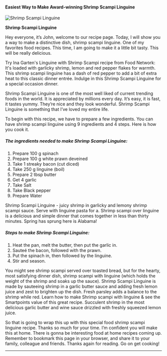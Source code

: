             

#### Easiest Way to Make Award-winning Shrimp Scampi Linguine

![Shrimp Scampi Linguine](https://img-global.cpcdn.com/recipes/cdd66fa45bf62503/751x532cq70/shrimp-scampi-linguine-recipe-main-photo.jpg)

**Shrimp Scampi Linguine**

Hey everyone, it’s John, welcome to our recipe page. Today, I will show you a way to make a distinctive dish, shrimp scampi linguine. One of my favorites food recipes. This time, I am going to make it a little bit tasty. This will be really delicious.

Try Ina Garten's Linguine with Shrimp Scampi recipe from Food Network: It's loaded with garlicky shrimp, lemon and red pepper flakes for warmth. This shrimp scampi linguine has a dash of red pepper to add a bit of extra heat to this classic dinner entrée. Indulge in this Shrimp Scampi Linguine for a special occasion dinner.

Shrimp Scampi Linguine is one of the most well liked of current trending foods in the world. It is appreciated by millions every day. It’s easy, it is fast, it tastes yummy. They’re nice and they look wonderful. Shrimp Scampi Linguine is something that I’ve loved my entire life.

To begin with this recipe, we have to prepare a few ingredients. You can have shrimp scampi linguine using 9 ingredients and 4 steps. Here is how you cook it.

##### The ingredients needed to make Shrimp Scampi Linguine:

1.  Prepare 100 g spinach
2.  Prepare 100 g white prawn deveined
3.  Take 1 streaky bacon (cut diced)
4.  Take 250 g linguine (boil)
5.  Prepare 2 tbsp butter
6.  Get 4 garlic
7.  Take Salt
8.  Take Black pepper
9.  Prepare Water

Shrimp Scampi Linguine - juicy shrimp in garlicky and lemony shrimp scampi sauce. Serve with linguine pasta for a. Shrimp scampi over linguine is a delicious and simple dinner that comes together in less than thirty minutes. Spring has sprung here is Alabama!

##### Steps to make Shrimp Scampi Linguine:

1.  Heat the pan, melt the butter, then put the garlic in.
2.  Sauteé the bacon, followed with the prawn.
3.  Put the spinach in, then followed by the linguine.
4.  Stir and season.

You might see shrimp scampi served over toasted bread, but for the hearty, most satisfying dinner dish, shrimp scampi with linguine (which holds the weight of the shrimp and soaks up the sauce). Shrimp Scampi Linguine is made by sauteeing shrimp in a garlic butter sauce and adding fresh lemon juice and zest to brighten up the dish. Fresh parsley adds a balance to the shrimp while red. Learn how to make Shrimp scampi with linguine & see the Smartpoints value of this great recipe. Succulent shrimp in the most delicious garlic butter and wine sauce drizzled with freshly squeezed lemon juice.

So that is going to wrap this up with this special food shrimp scampi linguine recipe. Thanks so much for your time. I’m confident you will make this at home. There is gonna be interesting food at home recipes coming up. Remember to bookmark this page in your browser, and share it to your family, colleague and friends. Thanks again for reading. Go on get cooking!

* * *